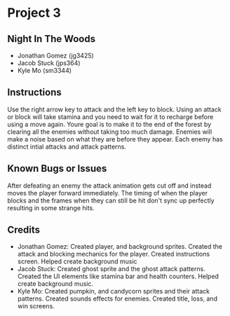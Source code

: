 # Project 3

## Night In The Woods

* Jonathan Gomez (jg3425)
* Jacob Stuck (jps364)
* Kyle Mo (sm3344)

## Instructions
Use the right arrow key to attack and the left key to block. Using an attack or block will take stamina and you need to wait for it to recharge before using a move again. Youre goal is to make it to the end of the forest by clearing all the enemies without taking too much damage. Enemies will make a noise based on what they are before they appear. Each enemy has distinct intial attacks and attack patterns.

## Known Bugs or Issues
After defeating an enemy the attack animation gets cut off and instead moves the player forward immediately. The timing of when the player blocks and the frames when they can still be hit don't sync up perfectly resulting in some strange hits.

## Credits
*	Jonathan Gomez: Created player, and background sprites. Created the attack and blocking mechanics for the player. Created instructions screen. Helped create background music
*	Jacob Stuck: Created ghost sprite and the ghost attack patterns. Created the UI elements like stamina bar and health counters. Helped create background music.
*   Kyle Mo: Created pumpkin, and candycorn sprites and their attack patterns. Created sounds effects for enemies. Created title, loss, and win screens. 
